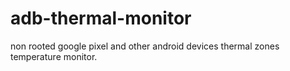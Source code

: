 # adb-thermal-monitor
non rooted google pixel and other android devices thermal zones temperature monitor.
